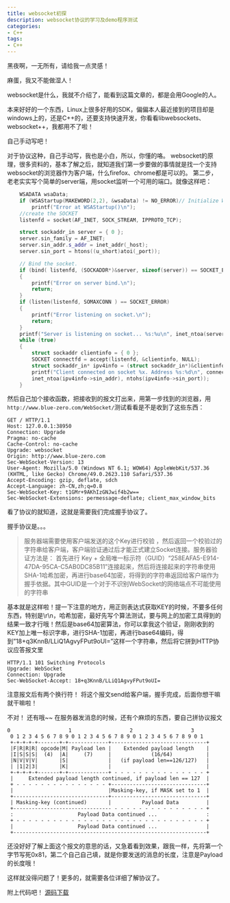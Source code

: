 ```yaml
---
title: websocket初探
description: websocket协议的学习及demo程序测试
categories:
- C++
tags:
- C++
---
```


黑夜啊，一无所有，请给我一点灵感！

麻蛋，我又不能做湿人！

websocket是什么，我就不介绍了，能看到这篇文章的，都是会用Google的人。

本来好好的一个东西，Linux上很多好用的SDK，偏偏本人最近接到的项目却是windows上的，还是C++的，还要支持快速开发，你看看libwebsockets、websocket++，我都用不了啦！

自己手动写吧！

对于协议这种，自己手动写，我也是小白，所以，你懂的咯。 
websocket的原理，很多资料的，基本了解之后，就知道我们第一步要做的事情就是找一个支持websocket的浏览器作为客户端，什么firefox、chrome都是可以的。 
第二步，老老实实写个简单的server端，用socket监听一个可用的端口。就像这样吧：
```cpp
    WSADATA wsaData;    
    if (WSAStartup(MAKEWORD(2,2), &wsaData) != NO_ERROR)// Initialize Winsock
        printf("Error at WSAStartup()\n");
    //create the SOCKET
    listenfd = socket(AF_INET, SOCK_STREAM, IPPROTO_TCP);   

    struct sockaddr_in server = { 0 };
    server.sin_family = AF_INET;    
    server.sin_addr.s_addr = inet_addr(_host);
    server.sin_port = htons((u_short)atoi(_port));

    // Bind the socket.
    if (bind( listenfd, (SOCKADDR*)&server, sizeof(server)) == SOCKET_ERROR) 
    {
        printf("Error on server bind.\n");
        return;
    }       
    if (listen(listenfd, SOMAXCONN ) == SOCKET_ERROR)
    {
        printf("Error listening on socket.\n");
        return;
    }
    printf("Server is listening on socket... %s:%u\n", inet_ntoa(server.sin_addr), ntohs(server.sin_port));
    while (true)
    {
        struct sockaddr clientinfo = { 0 };
        SOCKET connectfd = accept(listenfd, &clientinfo, NULL);     
        struct sockaddr_in* ipv4info = (struct sockaddr_in*)&clientinfo;
        printf("Client connected on socket %x. Address %s:%d\n", connectfd, 
        inet_ntoa(ipv4info->sin_addr), ntohs(ipv4info->sin_port));
    }
```

然后自己加个接收函数，把接收到的报文打出来，用第一步找到的浏览器，用`http://www.blue-zero.com/WebSocket/`测试看看是不是收到了这些东西：
```
GET / HTTP/1.1
Host: 127.0.0.1:38950
Connection: Upgrade
Pragma: no-cache
Cache-Control: no-cache
Upgrade: websocket
Origin: http://www.blue-zero.com
Sec-WebSocket-Version: 13
User-Agent: Mozilla/5.0 (Windows NT 6.1; WOW64) AppleWebKit/537.36 (KHTML, like Gecko) Chrome/49.0.2623.110 Safari/537.36
Accept-Encoding: gzip, deflate, sdch
Accept-Language: zh-CN,zh;q=0.8
Sec-WebSocket-Key: t1GMr+9AKhIzGNJwif4b2w==
Sec-WebSocket-Extensions: permessage-deflate; client_max_window_bits
```

看了协议的就知道，这就是需要我们完成握手协议了。

握手协议是。。。
> 服务器端需要使用客户端发送的这个Key进行校验 ，然后返回一个校验过的字符串给客户端，客户端验证通过后才能正式建立Socket连接。服务器验证方法是： 首先进行 Key + 全局唯一标示符（GUID）“258EAFA5-E914-47DA-95CA-C5AB0DC85B11”连接起来，然后将连接起来的字符串使用SHA-1哈希加密，再进行base64加密，将得到的字符串返回给客户端作为握手依据。其中GUID是一个对于不识别WebSocket的网络端点不可能使用的字符串

基本就是这样啦！提一下注意的地方，用正则表达式获取KEY的时候，不要多任何东西，特别是\r\n，哈希加密，最好先写个算法测试，要与网上的加密工具得到的结果一致才行哦！然后是base64加密算法，你可以拿我这个验证，刚刚收到的KEY加上唯一标识字串，进行SHA-1加密，再进行base64编码，得到”18+q3KnnB/LLiQ1AgvyFPut9oUI=”这样一个字符串，然后将它拼到HTTP协议应答报文里

```
HTTP/1.1 101 Switching Protocols
Upgrade: WebSocket
Connection: Upgrade
Sec-WebSocket-Accept: 18+q3KnnB/LLiQ1AgvyFPut9oUI=
```

注意报文后有两个换行符！ 
将这个报文send给客户端，握手完成，后面你想干嘛就干嘛啦！

不对！ 
还有哦~~ 
在服务器发消息的时候，还有个麻烦的东西，要自己拼协议报文

```
0                   1                   2                   3
 0 1 2 3 4 5 6 7 8 9 0 1 2 3 4 5 6 7 8 9 0 1 2 3 4 5 6 7 8 9 0 1
 +-+-+-+-+-------+-+-------------+-------------------------------+
 |F|R|R|R| opcode|M| Payload len |    Extended payload length    |
 |I|S|S|S|  (4)  |A|     (7)     |             (16/64)           |
 |N|V|V|V|       |S|             |   (if payload len==126/127)   |
 | |1|2|3|       |K|             |                               |
 +-+-+-+-+-------+-+-------------+ - - - - - - - - - - - - - - - +
 |     Extended payload length continued, if payload len == 127  |
 + - - - - - - - - - - - - - - - +-------------------------------+
 |                               |Masking-key, if MASK set to 1  |
 +-------------------------------+-------------------------------+
 | Masking-key (continued)       |          Payload Data         |
 +-------------------------------- - - - - - - - - - - - - - - - +
 :                     Payload Data continued ...                :
 + - - - - - - - - - - - - - - - - - - - - - - - - - - - - - - - +
 |                     Payload Data continued ...                |
 +---------------------------------------------------------------+
 ```

 还没好好了解上面这个报文的意思的话，又急着看到效果，跟我一样，先将第一个字节写死0x81，第二个自己自己填，就是你要发送的消息的长度，注意是Payload的长度哦！

这样就没得问题了！更多的，就需要各位详细了解协议了。

附上代码吧！ 
[源码下载](http://download.csdn.net/detail/u011414997/9529090)